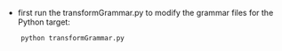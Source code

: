 
- first run the transformGrammar.py to modify the grammar files for the Python target:
```bash
    python transformGrammar.py
```
